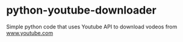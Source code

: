 # python-youtube-downloader
Simple python code that uses Youtube API to download vodeos from www.youtube.com
